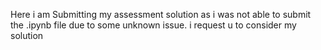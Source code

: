 Here i am Submitting my assessment solution as i was not able to submit the .ipynb file due to some unknown issue. i request u to consider my solution
